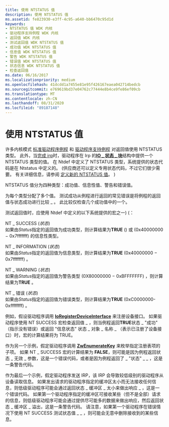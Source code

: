 ```yaml
---
title: 使用 NTSTATUS 值
description: 使用 NTSTATUS 值
ms.assetid: fe823930-e3ff-4c95-a640-bb6470c95d1d
keywords:
- NTSTATUS 值 WDK 内核
- 驱动程序支持例程 WDK 内核
- 返回值 WDK 内核
- 测试返回值 WDK NTSTATUS 值
- 成功值 WDK NTSTATUS 值
- 信息值 WDK NTSTATUS 值
- 警告 WDK NTSTATUS 值
- 错误值 WDK NTSTATUS 值
- 状态信息 WDK NTSTATUS 值
- 检查返回值
ms.date: 06/16/2017
ms.localizationpriority: medium
ms.openlocfilehash: 41dcdd1a7455e81e95f426167eaea042714bedcb
ms.sourcegitcommit: e769619bd37e04762c77444e8b4ce9fe86ef09cb
ms.translationtype: MT
ms.contentlocale: zh-CN
ms.lasthandoff: 08/31/2020
ms.locfileid: "89187148"
---
```

# <a name="using-ntstatus-values"></a>使用 NTSTATUS 值





许多内核模式 [标准驱动程序例程](./introduction-to-standard-driver-routines.md) 和 [驱动程序支持例程](/windows-hardware/drivers/ddi/index) 对返回值使用 NTSTATUS 类型。 此外，当[完成 irp](completing-irps.md)时，驱动程序在 Irp 的[**IO \_ 状态 \_ 块**](/windows-hardware/drivers/ddi/wdm/ns-wdm-_io_status_block)结构中提供一个 NTSTATUS 类型的值。 在 Ntdef 中定义了 NTSTATUS 类型，系统提供的状态代码是在 Ntstatus 中定义的。  (供应商还可以定义专用状态代码，不过它们很少需要。 有关详细信息，请参阅 [定义新的 NTSTATUS 值](defining-new-ntstatus-values.md)。 ) 

NTSTATUS 值分为四种类型：成功值、信息性值、警告和错误值。

为每个类型分配了多个值。 测试成功从例程进行返回的常见错误是将例程的返回值与状态成功进行比较 \_ 。 此比较仅检查几个成功值中的一个。

测试返回值时，应使用 Ntdef 中定义的以下系统提供的宏之一)  (：

<a href="" id="nt-success-status-"></a>NT \_ SUCCESS (*状态*)   
如果由*Status*指定的返回值为成功类型，则计算结果为**TRUE** () 或 (0x40000000 − 0x7fffffff) 的信息性类型。

<a href="" id="nt-information-status-"></a>NT \_ INFORMATION (*状态*)   
如果由*Status*指定的返回值为信息类型，则计算结果为**TRUE** (0x40000000 − 0x7fffffff) 。

<a href="" id="nt-warning-status-"></a>NT \_ WARNING (*状态*)   
如果由*Status*指定的返回值为警告类型 (0X80000000 − 0xBFFFFFFF) ，则计算结果为**TRUE** 。

<a href="" id="nt-error-status-"></a>NT \_ 错误 (*状态*)   
如果由*Status*指定的返回值为错误类型，则计算结果为**TRUE** (0xC0000000-0xffffffff) 。

例如，假设驱动程序调用 [**IoRegisterDeviceInterface**](/windows-hardware/drivers/ddi/wdm/nf-wdm-ioregisterdeviceinterface) 来注册设备接口。 如果驱动程序使用 NT SUCCESS 宏检查返回值 \_ ，则当例程返回**TRUE**状态 \_ "成功" （指示没有错误）或返回 "信息状态" 状态 \_ 对象 \_ 名称 \_ （表示已注册了设备接口）时，宏的计算结果将为 TRUE。

作为另一个示例，假定驱动程序调用 [**ZwEnumerateKey**](/windows-hardware/drivers/ddi/wdm/nf-wdm-zwenumeratekey) 来枚举指定注册表项的子项。 如果 NT \_ SUCCESS 宏的计算结果为 **FALSE**，则可能是因为例程返回状态 \_ 无效 \_ 参数，这是一个错误代码，或者是因为例程返回了 \_ "状态" \_ \_ ，这是一条警告代码。

作为最后一个示例，假定驱动程序发送 IRP，该 IRP 会导致较低级别的驱动程序从设备读取信息。 如果发出请求的驱动程序指定的缓冲区太小而无法接收任何信息，则低级驱动程序可能会通过返回状态 \_ 缓冲区 \_ 太小来做出响应 \_ ，这是一个错误代码。 如果第一个驱动程序指定的缓冲区可接收某些（但不是全部）请求的信息，则低级驱动程序可能会通过提供尽可能多的数据来做出响应，然后返回状态 \_ 缓冲区 \_ 溢出，这是一条警告代码。 请注意，如果第一个驱动程序在错误情况下使用 NT SUCCESS 测试状态值 \_ \_ ，则可能会无意中删除接收到的某些信息。

 

